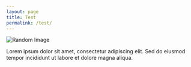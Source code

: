 ```yaml
---
layout: page
title: Test
permalink: /test/
---
```


![Random Image](https://picsum.photos/200/300)

Lorem ipsum dolor sit amet, consectetur adipiscing elit. Sed do eiusmod tempor incididunt ut labore et dolore magna aliqua.